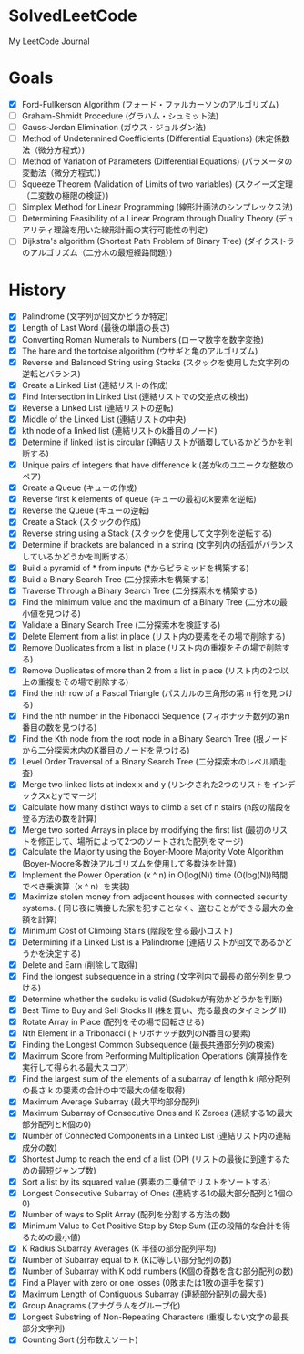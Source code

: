 # SolvedLeetCode

My LeetCode Journal

# Goals

- [X] Ford-Fullkerson Algorithm (フォード・ファルカーソンのアルゴリズム)
- [ ] Graham-Shmidt Procedure (グラハム・シュミット法)
- [ ] Gauss-Jordan Elimination (ガウス・ジョルダン法)
- [ ] Method of Undetermined Coefficients (Differential Equations) (未定係数法（微分方程式）)
- [ ] Method of Variation of Parameters (Differential Equations) (パラメータの変動法（微分方程式）)
- [ ] Squeeze Theorem (Validation of Limits of two variables) (スクイーズ定理（二変数の極限の検証）)
- [ ] Simplex Method for Linear Programming (線形計画法のシンプレックス法)
- [ ] Determining Feasibility of a Linear Program through Duality Theory (デュアリティ理論を用いた線形計画の実行可能性の判定)
- [ ] Dijkstra's algorithm (Shortest Path Problem of Binary Tree) (ダイクストラのアルゴリズム（二分木の最短経路問題）)

# History

- [X] Palindrome (文字列が回文かどうか特定)
- [X] Length of Last Word (最後の単語の長さ)
- [X] Converting Roman Numerals to Numbers (ローマ数字を数字変換)
- [X] The hare and the tortoise algorithm (ウサギと亀のアルゴリズム)
- [X] Reverse and Balanced String using Stacks (スタックを使用した文字列の逆転とバランス)
- [X] Create a Linked List (連結リストの作成)
- [X] Find Intersection in Linked List (連結リストでの交差点の検出)
- [X] Reverse a Linked List (連結リストの逆転)
- [X] Middle of the Linked List (連結リストの中央)
- [X] kth node of a linked list (連結リストのk番目のノード)
- [X] Determine if linked list is circular (連結リストが循環しているかどうかを判断する)
- [X] Unique pairs of integers that have difference k (差がkのユニークな整数のペア)
- [X] Create a Queue (キューの作成)
- [X] Reverse first k elements of queue (キューの最初のk要素を逆転)
- [X] Reverse the Queue (キューの逆転)
- [X] Create a Stack (スタックの作成)
- [X] Reverse string using a Stack (スタックを使用して文字列を逆転する)
- [X] Determine if brackets are balanced in a string (文字列内の括弧がバランスしているかどうかを判断する)
- [X] Build a pyramid of * from inputs (*からピラミッドを構築する)
- [X] Build a Binary Search Tree (二分探索木を構築する)
- [X] Traverse Through a Binary Search Tree (二分探索木を構築する)
- [X] Find the minimum value and the maximum of a Binary Tree (二分木の最小値を見つける)
- [X] Validate a Binary Search Tree (二分探索木を検証する)
- [X] Delete Element from a list in place (リスト内の要素をその場で削除する)
- [X] Remove Duplicates from a list in place (リスト内の重複をその場で削除する)
- [X] Remove Duplicates of more than 2 from a list in place (リスト内の2つ以上の重複をその場で削除する)
- [X] Find the nth row of a Pascal Triangle (パスカルの三角形の第 n 行を見つける)
- [X] Find the nth number in the Fibonacci Sequence (フィボナッチ数列の第n番目の数を見つける)
- [X] Find the Kth node from the root node in a Binary Search Tree (根ノードから二分探索木内のK番目のノードを見つける)
- [X] Level Order Traversal of a Binary Search Tree (二分探索木のレベル順走査)
- [X] Merge two linked lists at index x and y (リンクされた2つのリストをインデックスxとyでマージ)
- [X] Calculate how many distinct ways to climb a set of n stairs (n段の階段を登る方法の数を計算)
- [X] Merge two sorted Arrays in place by modifying the first list (最初のリストを修正して、場所によって2つのソートされた配列をマージ)
- [X] Calculate the Majority using the Boyer-Moore Majority Vote Algorithm (Boyer-Moore多数決アルゴリズムを使用して多数決を計算)
- [X] Implement the Power Operation (x ^ n) in O(log(N)) time (O(log(N))時間でべき乗演算（x ^ n）を実装)
- [X] Maximize stolen money from adjacent houses with connected security systems. (
  同じ夜に隣接した家を犯すことなく、盗むことができる最大の金額を計算)
- [X] Minimum Cost of Climbing Stairs (階段を登る最小コスト)
- [X] Determining if a Linked List is a Palindrome (連結リストが回文であるかどうかを決定する)
- [X] Delete and Earn (削除して取得)
- [X] Find the longest subsequence in a string (文字列内で最長の部分列を見つける)
- [X] Determine whether the sudoku is valid (Sudokuが有効かどうかを判断)
- [X] Best Time to Buy and Sell Stocks II (株を買い、売る最良のタイミング II)
- [X] Rotate Array in Place (配列をその場で回転させる)
- [X] Nth Element in a Tribonacci (トリボナッチ数列のN番目の要素)
- [X] Finding the Longest Common Subsequence (最長共通部分列の検索)
- [X] Maximum Score from Performing Multiplication Operations (演算操作を実行して得られる最大スコア)
- [X] Find the largest sum of the elements of a subarray of length k (部分配列の長さ k の要素の合計の中で最大の値を取得)
- [X] Maximum Average Subarray (最大平均部分配列)
- [X] Maximum Subarray of Consecutive Ones and K Zeroes (連続する1の最大部分配列とK個の0)
- [X] Number of Connected Components in a Linked List (連結リスト内の連結成分の数)
- [X] Shortest Jump to reach the end of a list (DP) (リストの最後に到達するための最短ジャンプ数)
- [X] Sort a list by its squared value (要素の二乗値でリストをソートする)
- [X] Longest Consecutive Subarray of Ones (連続する1の最大部分配列と1個の0)
- [X] Number of ways to Split Array (配列を分割する方法の数)
- [X] Minimum Value to Get Positive Step by Step Sum (正の段階的な合計を得るための最小値)
- [X] K Radius Subarray Averages (K 半径の部分配列平均)
- [X] Number of Subarray equal to K (Kに等しい部分配列の数)
- [X] Number of Subarray with K odd numbers (K個の奇数を含む部分配列の数)
- [X] Find a Player with zero or one losses (0敗または1敗の選手を探す)
- [X] Maximum Length of Contiguous Subarray (連続部分配列の最大長)
- [X] Group Anagrams (アナグラムをグループ化)
- [X] Longest Substring of Non-Repeating Characters (重複しない文字の最長部分文字列)
- [X] Counting Sort (分布数えソート)